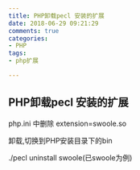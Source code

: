 ```yaml
---
title: PHP卸载pecl 安装的扩展
date: 2018-06-29 09:21:29
comments: true
categories:
- PHP
tags:
- php扩展

---
```

## PHP卸载pecl 安装的扩展

php.ini 中删除 extension=swoole.so

卸载,切换到PHP安装目录下的bin

./pecl uninstall swoole(已swoole为例)

